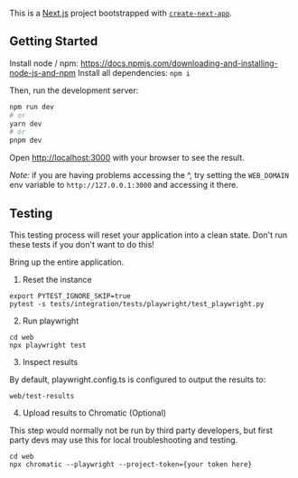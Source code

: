 <!-- DANSWER_METADATA={"link": "https://github.com/onyx-dot-app/onyx/blob/main/web/README.md"} -->

This is a [Next.js](https://nextjs.org/) project bootstrapped with [`create-next-app`](https://github.com/vercel/next.js/tree/canary/packages/create-next-app).

## Getting Started

Install node / npm: https://docs.npmjs.com/downloading-and-installing-node-js-and-npm
Install all dependencies: `npm i`

Then, run the development server:

```bash
npm run dev
# or
yarn dev
# or
pnpm dev
```

Open [http://localhost:3000](http://localhost:3000) with your browser to see the result.

_Note:_ if you are having problems accessing the ^, try setting the `WEB_DOMAIN` env variable to
`http://127.0.0.1:3000` and accessing it there.

## Testing

This testing process will reset your application into a clean state.
Don't run these tests if you don't want to do this!

Bring up the entire application.

1. Reset the instance

```cd backend
export PYTEST_IGNORE_SKIP=true
pytest -s tests/integration/tests/playwright/test_playwright.py
```

2. Run playwright

```
cd web
npx playwright test
```

3. Inspect results

By default, playwright.config.ts is configured to output the results to:

```
web/test-results
```

4. Upload results to Chromatic (Optional)

This step would normally not be run by third party developers, but first party devs
may use this for local troubleshooting and testing.

```
cd web
npx chromatic --playwright --project-token={your token here}
```

